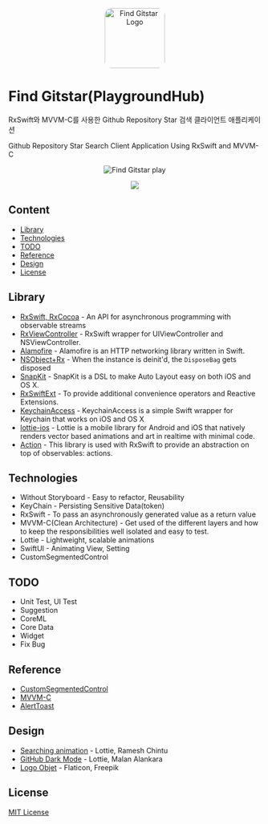 <p align="center">
  <img  style="border-radius: 14px;" src="https://i.imgur.com/w25JgqT.png" alt="Find Gitstar Logo" height="120">
</p>

# Find Gitstar(PlaygroundHub)

RxSwift와 MVVM-C를 사용한 Github Repository Star 검색 클라이언트 애플리케이션

Github Repository Star Search Client Application Using RxSwift and MVVM-C

<p align="center">
  <img alt="Find Gitstar play" src="https://user-images.githubusercontent.com/62657991/154052755-aebab35c-3632-4f56-8fd5-4a20cc632f45.gif">
</p>



<p align="center">
  <a href="https://apps.apple.com/us/app/find-gitstar/id1602224951">
  	<img src="https://i.imgur.com/N1kxg7j.png">
	</a>
</p>



## Content

- [Library](#Library)
- [Technologies](#Technologies)
- [TODO](#TODO)
- [Reference](#Reference)
- [Design](#Design)
- [License](#License)


## Library

- [RxSwift, RxCocoa](https://github.com/ReactiveX/RxSwift) - An API for asynchronous programming with observable streams
- [RxViewController](https://github.com/devxoul/RxViewController) - RxSwift wrapper for UIViewController and NSViewController.
- [Alamofire](https://github.com/Alamofire/Alamofire) - Alamofire is an HTTP networking library written in Swift.
- [NSObject+Rx](https://github.com/RxSwiftCommunity/NSObject-Rx) - When the instance is deinit'd, the `DisposeBag` gets disposed
- [SnapKit](https://github.com/SnapKit/SnapKit) - SnapKit is a DSL to make Auto Layout easy on both iOS and OS X.
- [RxSwiftExt](https://github.com/RxSwiftCommunity/RxSwiftExt) - To provide additional convenience operators and Reactive Extensions.
- [KeychainAccess](https://github.com/kishikawakatsumi/KeychainAccess) - KeychainAccess is a simple Swift wrapper for Keychain that works on iOS and OS X
- [lottie-ios](https://github.com/airbnb/lottie-ios) - Lottie is a mobile library for Android and iOS that natively renders vector based animations and art in realtime with minimal code.
- [Action](https://github.com/RxSwiftCommunity/Action) - This library is used with RxSwift to provide an abstraction on top of observables: actions.



## Technologies

- Without Storyboard - Easy to refactor, Reusability
- KeyChain - Persisting Sensitive Data(token)
- RxSwift - To pass an asynchronously generated value as a return value
- MVVM-C(Clean Architecture) - Get used of the different layers and how to keep the responsibilities well isolated and easy to test.
- Lottie - Lightweight, scalable animations
- SwiftUI - Animating View, Setting
- CustomSegmentedControl



## TODO

- Unit Test, UI Test
- Suggestion
- CoreML
- Core Data
- Widget
- Fix Bug



## Reference

- [CustomSegmentedControl](https://github.com/Code-With-Coffee/CustomSegmentedControl)
- [MVVM-C](https://www.youtube.com/playlist?list=PLziSvys01Oek7ANk4rzOYobnUU_FTu5ns)
- [AlertToast](https://github.com/elai950/AlertToast)



## Design

- [Searching animation](https://lottiefiles.com/49993-search) - Lottie, Ramesh Chintu
- [GitHub Dark Mode](https://lottiefiles.com/41357-github-dark-mode) - Lottie, Malan Alankara
- [Logo Objet](https://www.flaticon.com/premium-icon/new-moon_686751?term=circle&page=1&position=5&page=1&position=5&related_id=686751) - Flaticon, Freepik



## License

[MIT License](https://github.com/okstring/PlaygroundHub/blob/main/LICENSE)

